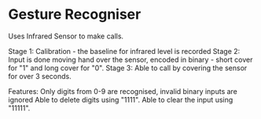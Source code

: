 # Gesture Recogniser

Uses Infrared Sensor to make calls.

Stage 1:
  Calibration - the baseline for infrared level is recorded
Stage 2:
  Input is done moving hand over the sensor, encoded in binary - short cover for "1" and long cover for "0".
Stage 3:
  Able to call by covering the sensor for over 3 seconds.
  
Features:
  Only digits from 0-9 are recognised, invalid binary inputs are ignored
  Able to delete digits using "1111".
  Able to clear the input using "11111".
  
